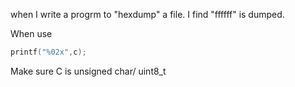 when I write a progrm to "hexdump" a file.
I find "ffffff" is dumped.

When use
```c
printf("%02x",c);
```

Make sure C is unsigned char/ uint8_t
